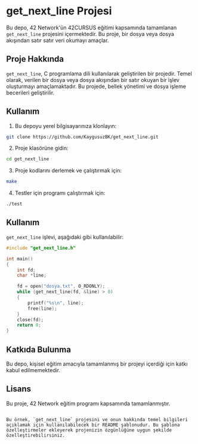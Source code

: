 
# get_next_line Projesi

Bu depo, 42 Network'ün 42CURSUS eğitimi kapsamında tamamlanan `get_next_line` projesini içermektedir. Bu proje, bir dosya veya dosya akışından satır satır veri okumayı amaçlar.

## Proje Hakkında

`get_next_line`, C programlama dili kullanılarak geliştirilen bir projedir. Temel olarak, verilen bir dosya veya dosya akışından bir satır okuyan bir işlev oluşturmayı amaçlamaktadır. Bu projede, bellek yönetimi ve dosya işleme becerileri geliştirilir.

## Kullanım

1. Bu depoyu yerel bilgisayarınıza klonlayın:

```bash
git clone https://github.com/KaygusuzBK/get_next_line.git
```

2. Proje klasörüne gidin:

```bash
cd get_next_line
```

3. Proje kodlarını derlemek ve çalıştırmak için:

```bash
make
```

4. Testler için programı çalıştırmak için:

```bash
./test
```

## Kullanım

`get_next_line` işlevi, aşağıdaki gibi kullanılabilir:

```c
#include "get_next_line.h"

int main()
{
    int fd;
    char *line;

    fd = open("dosya.txt", O_RDONLY);
    while (get_next_line(fd, &line) > 0)
    {
        printf("%s\n", line);
        free(line);
    }
    close(fd);
    return 0;
}
```

## Katkıda Bulunma

Bu depo, kişisel eğitim amacıyla tamamlanmış bir projeyi içerdiği için katkı kabul edilmemektedir.

## Lisans

Bu proje, 42 Network eğitim programı kapsamında tamamlanmıştır.
```

Bu örnek, `get_next_line` projesini ve onun hakkında temel bilgileri açıklamak için kullanılabilecek bir README şablonudur. Bu şablona özelleştirmeler ekleyerek projenizin özgünlüğüne uygun şekilde özelleştirebilirsiniz.

